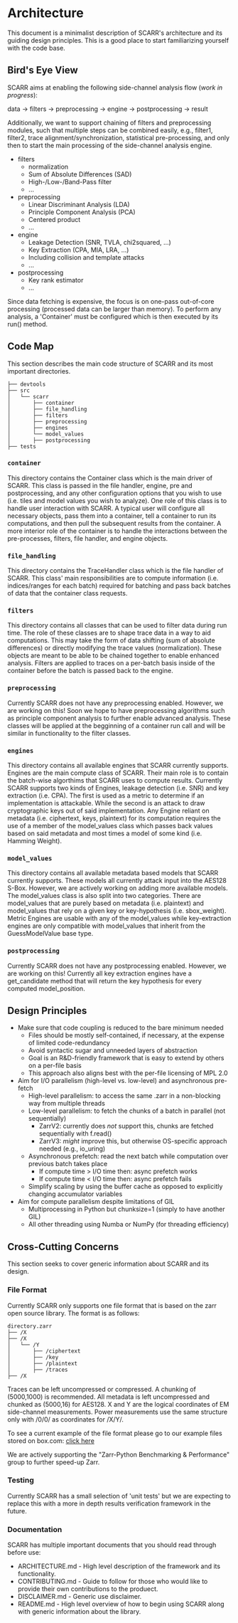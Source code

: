 # Architecture

This document is a minimalist description of SCARR's architecture and its guiding design principles. This is a good place to start familiarizing yourself with the code base.

## Bird's Eye View

SCARR aims at enabling the following side-channel analysis flow (*work in progress*):

data &rarr; filters &rarr; preprocessing &rarr; engine &rarr; postprocessing &rarr; result

Additionally, we want to support chaining of filters and preprocessing modules, such that multiple steps can be combined easily, e.g., filter1, filter2, trace alignment/synchronization, statistical pre-processing, and only then to start the main processing of the side-channel analysis engine.

* filters
   * normalization
   * Sum of Absolute Differences (SAD)
   * High-/Low-/Band-Pass filter
   * ...
* preprocessing
   * Linear Discriminant Analysis (LDA)
   * Principle Component Analysis (PCA)
   * Centered product
   * ...
* engine
   * Leakage Detection (SNR, TVLA, chi2squared, ...)
   * Key Extraction (CPA, MIA, LRA, ...)
   * Including collision and template attacks
   * ...
* postprocessing
   * Key rank estimator
   * ...
 
Since data fetching is expensive, the focus is on one-pass out-of-core processing (processed data can be larger than memory). To perform any analysis, a 'Container' must be configured which is then executed by its run() method.

## Code Map

This section describes the main code structure of SCARR and its most important directories.

```
├── devtools
├── src
│   └── scarr
│       ├── container
│       ├── file_handling
│       ├── filters
│       ├── preprocessing
│       ├── engines
│       └── model_values
│       ├── postprocessing
├── tests
```

### `container`

This directory contains the Container class which is the main driver of SCARR. This class is passed in the file handler, engine, pre and postprocessing, and any other configuration options that you wish to use (i.e. tiles and model values you wish to analyze). One role of this class is to handle user interaction with SCARR. A typical user will configure all necessary objects, pass them into a container, tell a container to run its computations, and then pull the subsequent results from the container. A more interior role of the container is to handle the interactions between the pre-processes, filters, file handler, and engine objects. 

### `file_handling`

This directory contains the TraceHandler class which is the file handler of SCARR. This class' main responsibilities are to compute information (i.e. indices/ranges for each batch) required for batching and pass back batches of data that the container class requests.

### `filters`

This directory contains all classes that can be used to filter data during run time. The role of these classes are to shape trace data in a way to aid computations. This may take the form of data shifting (sum of absolute differences) or directly modifying the trace values (normalization). These objects are meant to be able to be chained together to enable enhanced analysis. Filters are applied to traces on a per-batch basis inside of the container before the batch is passed back to the engine.

### `preprocessing`

Currently SCARR does not have any preprocessing enabled. However, we are working on this! Soon we hope to have preprocessing algorithms such as principle component analysis to further enable advanced analysis. These classes will be applied at the begginning of a container run call and will be similar in functionality to the filter classes.

### `engines`

This directory contains all available engines that SCARR currently supports. Engines are the main compute class of SCARR. Their main role is to contain the batch-wise algorthims that SCARR uses to compute results. Currently SCARR supports two kinds of Engines, leakage detection (i.e. SNR) and key extraction (i.e. CPA). The first is used as a metric to determine if an implementation is attackable. While the second is an attack to draw cryptographic keys out of said implementation. Any Engine reliant on metadata (i.e. ciphertext, keys, plaintext) for its computation requires the use of a member of the model_values class which passes back values based on said metadata and most times a model of some kind (i.e. Hamming Weight). 

### `model_values`

This directory contains all available metadata based models that SCARR currently supports. These models all currently attack input into the AES128 S-Box. However, we are actively working on adding more available models. The model_values class is also split into two categories. There are model_values that are purely based on metadata (i.e. plaintext) and model_values that rely on a given key or key-hypothesis (i.e. sbox_weight). Metric Engines are usable with any of the model_values while key-extraction engines are only compatible with model_values that inherit from the GuessModelValue base type.

### `postprocessing`

Currently SCARR does not have any postprocessing enabled. However, we are working on this! Currently all key extraction engines have a get_candidate method that will return the key hypothesis for every computed model_position. 

## Design Principles

* Make sure that code coupling is reduced to the bare minimum needed
    * Files should be mostly self-contained, if necessary, at the expense of limited code-redundancy
    * Avoid syntactic sugar and unneeded layers of abstraction
    * Goal is an R&D-friendly framework that is easy to extend by others on a per-file basis
    * This approach also aligns best with the per-file licensing of MPL 2.0
* Aim for I/O parallelism (high-level vs. low-level) and asynchronous pre-fetch
    * High-level parallelism: to access the same .zarr in a non-blocking way from multiple threads
    * Low-level parallelism: to fetch the chunks of a batch in parallel (not sequentially)
        * ZarrV2: currently does *not* support this, chunks are fetched sequentially with f.read()
        * ZarrV3: *might* improve this, but otherwise OS-specific approach needed (e.g., io_uring)
    * Asynchronous prefetch: read the next batch while computation over previous batch takes place
        * If compute time > I/O time then: async prefetch works
        * If compute time < I/O time then: async prefetch fails
    * Simplify scaling by using the buffer cache as opposed to explicitly changing accumulator variables
* Aim for compute parallelism despite limitations of GIL
    * Multiprocessing in Python but chunksize=1 (simply to have another GIL)
    * All other threading using Numba or NumPy (for threading efficiency)

## Cross-Cutting Concerns

This section seeks to cover generic information about SCARR and its design.

### File Format

Currently SCARR only supports one file format that is based on the zarr open source library. The format is as follows:

```
directory.zarr
├── /X
├── /X
│   └── /Y
│       ├── /ciphertext
│       ├── /key
│       ├── /plaintext
│       ├── /traces
├── /X
```

Traces can be left uncompressed or compressed. A chunking of (5000,1000) is recommended. All metadata is left uncompressed and chunked as (5000,16) for AES128. X and Y are the logical coordinates of EM side-channel measurements. Power measurements use the same structure only with /0/0/ as coordinates for /X/Y/.

To see a current example of the file format please go to our example files stored on box.com: [click here](https://oregonstate.box.com/s/flpkr969do6v1h5a8qwfw5t49c7ivzgl)

We are actively supporting the "Zarr-Python Benchmarking & Performance" group to further speed-up Zarr.

### Testing

Currently SCARR has a small selection of 'unit tests' but we are expecting to replace this with a more in depth results verification framework in the future.

### Documentation

SCARR has multiple important documents that you should read through before use:

* ARCHITECTURE.md - High level description of the framework and its functionality.
* CONTRIBUTING.md - Guide to follow for those who would like to provide their own contributions to the produect.
* DISCLAIMER.md - Generic use disclaimer.
* README.md - High level overview of how to begin using SCARR along with generic information about the library. 